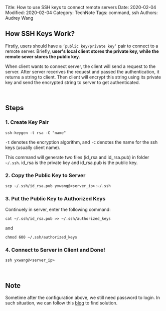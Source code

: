 Title: How to use SSH keys to connect remote servers
Date: 2020-02-04
Modified: 2020-02-04
Category: TechNote
Tags: command, ssh
Authors: Audrey Wang

## How SSH Keys Work?

Firstly, users should have a `‘public key/private key’` pair to connect to a remote server. Briefly, **user's local client stores the private key, while the remote sever stores the public key**.

When client wants to connect server, the client will send a request to the server. After server recerives the request and passed the authentication, it returns a string to client. Then client will encrypt this string using its private key and send the encrypted string to server to get authenticated.

<br />

## Steps

### 1. Create Key Pair 

```text
ssh-keygen -t rsa -C "name"
```

`-t` denotes the encryption algorithm, and `-C` denotes the name for the ssh keys (usually client name).

This command will generate two files (id_rsa and id_rsa.pub) in folder `~/.ssh`. id_rsa is the private key and id_rsa.pub is the public key.

### 2. Copy the Public Key to Server

```text
scp ~/.ssh/id_rsa.pub yxwang@<server_ip>:~/.ssh
```

### 3. Put the Public Key to Authorized Keys
Continuely in server, enter the following command:

```text
cat ~/.ssh/id_rsa.pub >> ~/.ssh/authorized_keys
```
and 
```text
chmod 600 ~/.ssh/authorized_keys
```

### 4. Connect to Server in Client and Done!

```text
ssh yxwang@<server_ip>
```

<br />

## Note

Sometime after the configuration above, we still need password to login. In such situation, we can follow this [blog](https://blog.csdn.net/silentwolfyh/article/details/83656101) to find solution.